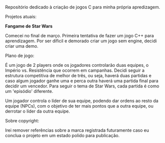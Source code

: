 Repositório dedicado à criação de jogos C para minha própria apredizagem.

Projetos atuais:

**Fangame de Star Wars**

Comecei no final de março. Primeira tentativa de fazer um jogo C++ para aprendizagem. Por ser díficil e demorado criar um jogo sem engine, decidi criar uma demo.

Plano de jogo: 

É um jogo de 2 players onde os jogadores controlarão duas equipes, o Império vs. Resistência que ocorrem em campanhas. Decidi seguir a estrutura competitiva de melhor de três, ou seja, haverá duas partidas e caso algum jogador ganhe uma e perca outra haverá uma partida final para decidir um vencedor. Para seguir o tema de Star Wars, cada partida é como um 'episódio' diferente.

Um jogador controla o líder de sua equipe, podendo dar ordens ao resto da equipe (NPCs), com o objetivo de ter mais pontos que a outra equipe, ou derrotar o líder da outra equipe. 

Sobre copyright:

Irei remover referências sobre a marca registrada futuramente caso eu conclua o projeto em um estado polido para publicação.  
